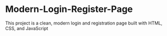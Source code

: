 # Modern-Login-Register-Page
This project is a clean, modern login and registration page built with HTML, CSS, and JavaScript
